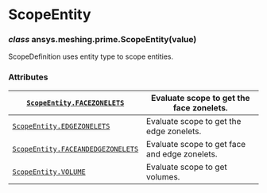 <!-- vale off -->

<a id="scopeentity"></a>

# ScopeEntity

<a id="ansys.meshing.prime.ScopeEntity"></a>

### *class* ansys.meshing.prime.ScopeEntity(value)

ScopeDefinition uses entity type to scope entities.

<!-- !! processed by numpydoc !! -->

### Attributes

| [`ScopeEntity.FACEZONELETS`](ansys.meshing.prime.ScopeEntity.FACEZONELETS.md#ansys.meshing.prime.ScopeEntity.FACEZONELETS)                      | Evaluate scope to get the face zonelets.      |
|-------------------------------------------------------------------------------------------------------------------------------------------------|-----------------------------------------------|
| [`ScopeEntity.EDGEZONELETS`](ansys.meshing.prime.ScopeEntity.EDGEZONELETS.md#ansys.meshing.prime.ScopeEntity.EDGEZONELETS)                      | Evaluate scope to get the edge zonelets.      |
| [`ScopeEntity.FACEANDEDGEZONELETS`](ansys.meshing.prime.ScopeEntity.FACEANDEDGEZONELETS.md#ansys.meshing.prime.ScopeEntity.FACEANDEDGEZONELETS) | Evaluate scope to get face and edge zonelets. |
| [`ScopeEntity.VOLUME`](ansys.meshing.prime.ScopeEntity.VOLUME.md#ansys.meshing.prime.ScopeEntity.VOLUME)                                        | Evaluate scope to get volumes.                |
<!-- vale on -->
